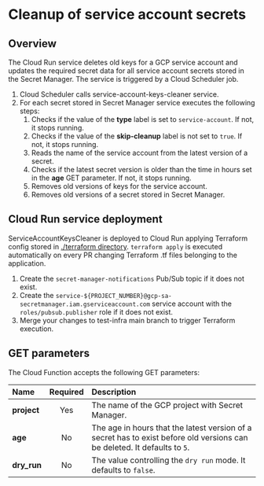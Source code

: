 # Cleanup of service account secrets

## Overview

The Cloud Run service deletes old keys for a GCP service account and updates the required secret data for all service account secrets stored in the Secret Manager. The service is triggered by a Cloud Scheduler job.

1. Cloud Scheduler calls service-account-keys-cleaner service.
2. For each secret stored in Secret Manager service executes the following steps:
    1. Checks if the value of the **type** label is set to `service-account`. If not, it stops running.
    2. Checks if the value of the **skip-cleanup** label is not set to `true`. If not, it stops running.
    3. Reads the name of the service account from the latest version of a secret.
    4. Checks if the latest secret version is older than the time in hours set in the **age** GET parameter. If not, it stops running.
    5. Removes old versions of keys for the service account.
    6. Removes old versions of a secret stored in Secret Manager.

## Cloud Run service deployment

ServiceAccountKeysCleaner is deployed to Cloud Run applying Terraform config stored in [./terraform directory](../../terraform). `terraform apply` is executed automatically on every PR changing Terraform .tf files belonging to the application.

1. Create the `secret-manager-notifications` Pub/Sub topic if it does not exist.
2. Create the `service-${PROJECT_NUMBER}@gcp-sa-secretmanager.iam.gserviceaccount.com` service account with the `roles/pubsub.publisher` role if it does not exist.
3. Merge your changes to test-infra main branch to trigger Terraform execution.


## GET parameters

The Cloud Function accepts the following GET parameters:

| Name                           | Required | Description                                                           |
| :----------------------------- | :------: | :-------------------------------------------------------------------- |
| **project**                    |    Yes   | The name of the GCP project with Secret Manager.|
| **age**                        |    No    | The age in hours that the latest version of a secret has to exist before old versions can be deleted. It defaults to `5`. |
| **dry_run**                    |    No    | The value controlling the `dry run` mode. It defaults to `false`.|
